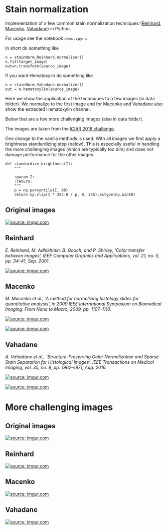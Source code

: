 # Stain normalization

Implementation of a few common stain normalization techniques ([Reinhard](http://ieeexplore.ieee.org/document/946629/), [Macenko](http://ieeexplore.ieee.org/document/5193250/), [Vahadane](http://ieeexplore.ieee.org/document/7164042/)) in Python. 

For usage see the notebook ```demo.ipynb```

In short do something like

```
n = stainNorm_Reinhard.normalizer()
n.fit(target_image)
out=n.transform(source_image)
```

If you want Hematoxylin do something like

```
n = stainNorm_Vahadane.normalizer()
out = n.hematoxylin(source_image)
```

Here we show the application of the techniques to a few images (in data folder). We normalize to the first image and for Macenko and Vahadane also show the extracted Hematoxylin channel.

Below that are a few more challenging images (also in data folder).

The images are taken from the [ICIAR 2018 challenge](https://iciar2018-challenge.grand-challenge.org/).

One change to the vanilla methods is used. With all images we first apply a brightness standardizing step (below). This is especially useful in handling the more challenging images (which are typically too dim) and does not damage performance for the other images. 

```
def standardize_brightness(I):
    """

    :param I:
    :return:
    """
    p = np.percentile(I, 90)
    return np.clip(I * 255.0 / p, 0, 255).astype(np.uint8)
```

## Original images

<a href="https://imgur.com/Il63NLV"><img src="https://i.imgur.com/Il63NLV.png" title="source: imgur.com" /></a>

## Reinhard

*E. Reinhard, M. Adhikhmin, B. Gooch, and P. Shirley, ‘Color transfer between images’, IEEE Computer Graphics and Applications, vol. 21, no. 5, pp. 34–41, Sep. 2001.*


<a href="https://imgur.com/eknRYiN"><img src="https://i.imgur.com/eknRYiN.png" title="source: imgur.com" /></a>

## Macenko

*M. Macenko et al., ‘A method for normalizing histology slides for quantitative analysis’, in 2009 IEEE International Symposium on Biomedical Imaging: From Nano to Macro, 2009, pp. 1107–1110.*

<a href="https://imgur.com/WadPHuc"><img src="https://i.imgur.com/WadPHuc.png" title="source: imgur.com" /></a>

<a href="https://imgur.com/0FyOEVG"><img src="https://i.imgur.com/0FyOEVG.png" title="source: imgur.com" /></a>

## Vahadane

*A. Vahadane et al., ‘Structure-Preserving Color Normalization and Sparse Stain Separation for Histological Images’, IEEE Transactions on Medical Imaging, vol. 35, no. 8, pp. 1962–1971, Aug. 2016.*

<a href="https://imgur.com/61dnNCE"><img src="https://i.imgur.com/61dnNCE.png" title="source: imgur.com" /></a>

<a href="https://imgur.com/0FyOEVG"><img src="https://i.imgur.com/0FyOEVG.png" title="source: imgur.com" /></a>

# More challenging images

## Original images

<a href="https://imgur.com/rovxJsL"><img src="https://i.imgur.com/rovxJsL.png" title="source: imgur.com" /></a>

## Reinhard

<a href="https://imgur.com/leVjKEt"><img src="https://i.imgur.com/leVjKEt.png" title="source: imgur.com" /></a>

## Macenko

<a href="https://imgur.com/vhTGR0R"><img src="https://i.imgur.com/vhTGR0R.png" title="source: imgur.com" /></a>

## Vahadane

<a href="https://imgur.com/0j9SWF8"><img src="https://i.imgur.com/0j9SWF8.png" title="source: imgur.com" /></a>